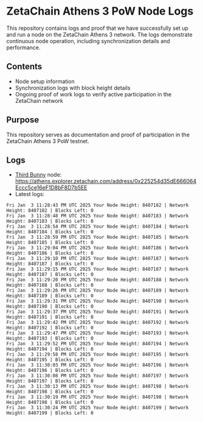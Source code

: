 # ZetaChain Athens 3 PoW Node Logs
This repository contains logs and proof that we have successfully set up and run a node on the ZetaChain Athens 3 network. The logs demonstrate continuous node operation, including synchronization details and performance.

## Contents
- Node setup information
- Synchronization logs with block height details
- Ongoing proof of work logs to verify active participation in the ZetaChain network

## Purpose
This repository serves as documentation and proof of participation in the ZetaChain Athens 3 PoW testnet.

## Logs

- [Third Bunny](https://thirdbunny.xyz/) node: https://athens.explorer.zetachain.com/address/0x225254d35dE666064Eccc5ce16eF1D8bF8D7b5EE
- Latest logs:
```
Fri Jan  3 11:28:43 PM UTC 2025 Your Node Height: 8407182 | Network Height: 8407182 | Blocks Left: 0
Fri Jan  3 11:28:48 PM UTC 2025 Your Node Height: 8407183 | Network Height: 8407183 | Blocks Left: 0
Fri Jan  3 11:28:54 PM UTC 2025 Your Node Height: 8407184 | Network Height: 8407184 | Blocks Left: 0
Fri Jan  3 11:28:59 PM UTC 2025 Your Node Height: 8407185 | Network Height: 8407185 | Blocks Left: 0
Fri Jan  3 11:29:04 PM UTC 2025 Your Node Height: 8407186 | Network Height: 8407186 | Blocks Left: 0
Fri Jan  3 11:29:10 PM UTC 2025 Your Node Height: 8407187 | Network Height: 8407187 | Blocks Left: 0
Fri Jan  3 11:29:15 PM UTC 2025 Your Node Height: 8407187 | Network Height: 8407187 | Blocks Left: 0
Fri Jan  3 11:29:20 PM UTC 2025 Your Node Height: 8407188 | Network Height: 8407188 | Blocks Left: 0
Fri Jan  3 11:29:26 PM UTC 2025 Your Node Height: 8407189 | Network Height: 8407189 | Blocks Left: 0
Fri Jan  3 11:29:31 PM UTC 2025 Your Node Height: 8407190 | Network Height: 8407190 | Blocks Left: 0
Fri Jan  3 11:29:37 PM UTC 2025 Your Node Height: 8407191 | Network Height: 8407191 | Blocks Left: 0
Fri Jan  3 11:29:42 PM UTC 2025 Your Node Height: 8407192 | Network Height: 8407192 | Blocks Left: 0
Fri Jan  3 11:29:47 PM UTC 2025 Your Node Height: 8407193 | Network Height: 8407193 | Blocks Left: 0
Fri Jan  3 11:29:52 PM UTC 2025 Your Node Height: 8407194 | Network Height: 8407194 | Blocks Left: 0
Fri Jan  3 11:29:58 PM UTC 2025 Your Node Height: 8407195 | Network Height: 8407195 | Blocks Left: 0
Fri Jan  3 11:30:03 PM UTC 2025 Your Node Height: 8407196 | Network Height: 8407196 | Blocks Left: 0
Fri Jan  3 11:30:08 PM UTC 2025 Your Node Height: 8407197 | Network Height: 8407197 | Blocks Left: 0
Fri Jan  3 11:30:13 PM UTC 2025 Your Node Height: 8407198 | Network Height: 8407198 | Blocks Left: 0
Fri Jan  3 11:30:19 PM UTC 2025 Your Node Height: 8407198 | Network Height: 8407198 | Blocks Left: 0
Fri Jan  3 11:30:24 PM UTC 2025 Your Node Height: 8407199 | Network Height: 8407199 | Blocks Left: 0
```

